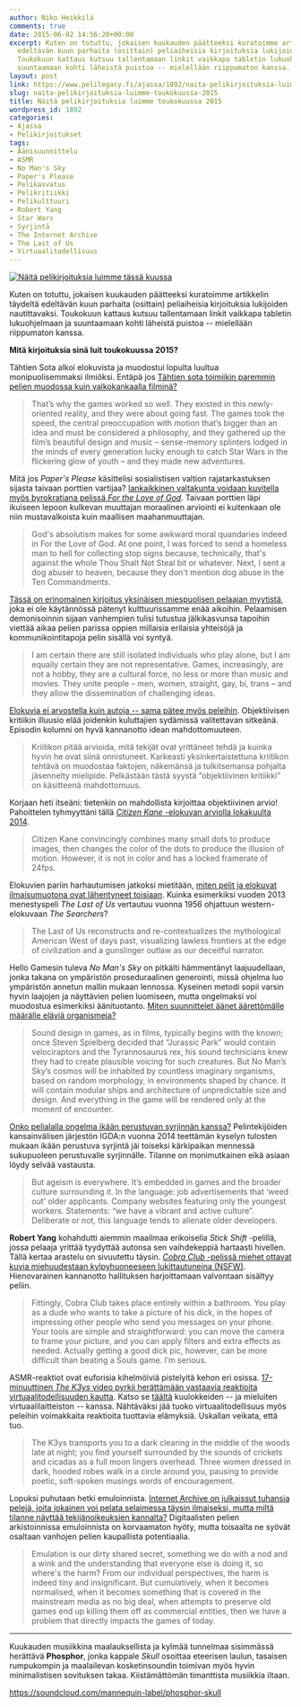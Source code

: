```yaml
---
author: Niko Heikkilä
comments: true
date: 2015-06-02 14:56:20+00:00
excerpt: Kuten on totuttu, jokaisen kuukauden päätteeksi kuratoimme artikkelin täydeltä
  edeltävän kuun parhaita (osittain) peliaiheisia kirjoituksia lukijoiden nautittavaksi.
  Toukokuun kattaus kutsuu tallentamaan linkit vaikkapa tabletin lukuohjelmaan ja
  suuntaamaan kohti läheistä puistoa -- mielellään riippumaton kanssa.
layout: post
link: https://www.pelilegacy.fi/ajassa/1892/naita-pelikirjoituksia-luimme-toukokuussa-2015
slug: naita-pelikirjoituksia-luimme-toukokuussa-2015
title: Näitä pelikirjoituksia luimme toukokuussa 2015
wordpress_id: 1892
categories:
- Ajassa
- Pelikirjoitukset
tags:
- Äänisuunnittelu
- ASMR
- No Man's Sky
- Paper's Please
- Pelikasvatus
- Pelikritiikki
- Pelikulttuuri
- Robert Yang
- Star Wars
- Syrjintä
- The Internet Archive
- The Last of Us
- Virtuaalitodellisuus
---
```


[![Näitä pelikirjoituksia luimme tässä kuussa](http://www.pelilegacy.fi/wp-content/uploads/2015/02/pelikirjoitukset.png)](http://www.pelilegacy.fi/wp-content/uploads/2015/02/pelikirjoitukset.png)

Kuten on totuttu, jokaisen kuukauden päätteeksi kuratoimme artikkelin täydeltä edeltävän kuun parhaita (osittain) peliaiheisia kirjoituksia lukijoiden nautittavaksi. Toukokuun kattaus kutsuu tallentamaan linkit vaikkapa tabletin lukuohjelmaan ja suuntaamaan kohti läheistä puistoa -- mielellään riippumaton kanssa.

**Mitä kirjoituksia sinä luit toukokuussa 2015?**

Tähtien Sota alkoi elokuvista ja muodostui lopulta luultua monipuolisemmaksi ilmiöksi. Entäpä jos [Tähtien sota toimiikin paremmin pelien muodossa kuin valkokankaalla filminä?](http://www.rockpapershotgun.com/2015/05/04/star-wars-makes-better-games/)



<blockquote>That’s why the games worked so well. They existed in this newly-oriented reality, and they were about going fast. The games took the speed, the central preoccupation with motion that’s bigger than an idea and must be considered a philosophy, and they gathered up the film’s beautiful design and music – sense-memory splinters lodged in the minds of every generation lucky enough to catch Star Wars in the flickering glow of youth – and they made new adventures.</blockquote>



Mitä jos _Paper's Please_ käsittelisi sosialistisen valtion rajatarkastuksen sijasta taivaan porttien vartijaa? [Iankaikkinen valtakunta voidaan kuvitella myös byrokratiana pelissä _For the Love of God_](http://killscreendaily.com/articles/if-papers-please-was-about-judging-souls-gates-heaven/). Taivaan porttien läpi ikuiseen lepoon kulkevan muuttajan moraalinen arviointi ei kuitenkaan ole niin mustavalkoista kuin maallisen maahanmuuttajan.



<blockquote>God's absolutism makes for some awkward moral quandaries indeed in For the Love of God. At one point, I was forced to send a homeless man to hell for collecting stop signs because, technically, that's against the whole Thou Shalt Not Steal bit or whatever. Next, I sent a dog abuser to heaven, because they don't mention dog abuse in the Ten Commandments.</blockquote>



[Tässä on erinomainen kirjoitus yksinäisen miespuolisen pelaajan myytistä](http://www.theguardian.com/technology/2015/may/11/the-cliche-of-lone-male-gamer-needs-to-be-destroyed), joka ei ole käytännössä pätenyt kulttuurissamme enää aikoihin. Pelaamisen demonisoinnin sijaan vanhempien tulisi tutustua jälkikasvunsa tapoihin viettää aikaa pelien parissa oppien millaisia erilaisia yhteisöjä ja kommunikointitapoja pelin sisällä voi syntyä.



<blockquote>I am certain there are still isolated individuals who play alone, but I am equally certain they are not representative. Games, increasingly, are not a hobby, they are a cultural force, no less or more than music and movies. They unite people – men, women, straight, gay, bi, trans – and they allow the dissemination of challenging ideas.</blockquote>



[Elokuvia ei arvostella kuin autoja -- sama pätee myös peleihin](http://www.episodi.fi/artikkelit/kommentti-objektiivinen-kriitikko/). Objektiivisen kritiikin illuusio elää joidenkin kuluttajien sydämissä valitettavan sitkeänä. Episodin kolumni on hyvä kannanotto idean mahdottomuuteen.



<blockquote>Kriitikon pitää arvioida, mitä tekijät ovat yrittäneet tehdä ja kuinka hyvin he ovat siinä onnistuneet. Karkeasti yksinkertaistettuna kriitikon tehtävä on muodostaa faktojen, näkemänsä ja tulkitsemansa pohjalta jäsennelty mielipide. Pelkästään tästä syystä “objektiivinen kritiikki” on käsitteenä mahdottomuus.</blockquote>



Korjaan heti itseäni: tietenkin on mahdollista kirjoittaa objektiivinen arvio! Pahoittelen tyhmyyttäni tällä [_Citizen Kane_ -elokuvan arviolla lokakuulta 2014](http://theobjectivereviewer.blogspot.fi/2014/10/citizen-kane.html).



<blockquote>Citizen Kane convincingly combines many small dots to produce images, then changes the color of the dots to produce the illusion of motion. However, it is not in color and has a locked framerate of 24fps.</blockquote>



Elokuvien pariin harhautumisen jatkoksi mietitään, [miten pelit ja elokuvat ilmaisumuotona ovat lähentyneet toisiaan](http://www.haywiremag.com/features/lets-go-home-ellie/). Kuinka esimerkiksi vuoden 2013 menestyspeli _The Last of Us_ vertautuu vuonna 1956 ohjattuun western-elokuvaan _The Searchers_?



<blockquote>The Last of Us reconstructs and re-contextualizes the mythological American West of days past, visualizing lawless frontiers at the edge of civilization and a gunslinger outlaw as our deceitful narrator.</blockquote>



Hello Gamesin tuleva _No Man's Sky_ on pitkälti hämmentänyt laajuudellaan, jonka takana on ympäristön proseduraalinen generointi, missä ohjelma luo ympäristön annetun mallin mukaan lennossa. Kyseinen metodi sopii varsin hyvin laajojen ja näyttävien pelien luomiseen, mutta ongelmaksi voi muodostua esimerkiksi äänituotanto. [Miten suunnittelet äänet äärettömälle määrälle eläviä organismeja?](http://www.newyorker.com/tech/elements/what-a-dragons-mating-scream-sounds-like)



<blockquote>Sound design in games, as in films, typically begins with the known; once Steven Spielberg decided that “Jurassic Park” would contain velociraptors and the Tyrannosaurus rex, his sound technicians knew they had to create plausible voicing for such creatures. But No Man’s Sky’s cosmos will be inhabited by countless imaginary organisms, based on random morphology, in environments shaped by chance. It will contain modular ships and architecture of unpredictable size and design. And everything in the game will be rendered only at the moment of encounter.</blockquote>



[Onko pelialalla ongelma ikään perustuvan syrjinnän kanssa?](http://www.kotaku.com.au/2015/05/the-subtle-demon-the-games-industrys-problem-with-ageism/) Pelintekijöiden kansainvälisen järjestön IGDA:n vuonna 2014 teettämän kyselyn tulosten mukaan ikään perustuva syrjintä jäi toiseksi kärkipaikan mennessä sukupuoleen perustuvalle syrjinnälle. Tilanne on monimutkainen eikä asiaan löydy selvää vastausta.



<blockquote>But ageism is everywhere. It’s embedded in games and the broader culture surrounding it. In the language: job advertisements that ‘weed out’ older applicants. Company websites featuring only the youngest workers. Statements: “we have a vibrant and active culture”. Deliberate or not, this language tends to alienate older developers.</blockquote>



**Robert Yang** kohahdutti aiemmin maailmaa erikoisella _Stick Shift_ -pelillä, jossa pelaaja yrittää tyydyttää autonsa sen vaihdekeppiä hartaasti hivellen. Tällä kertaa arastelu on sivuutettu täysin. [_Cobra Club_ -pelissä miehet ottavat kuvia miehuudestaan kylpyhuoneeseen lukittautuneina (NSFW)](http://kotaku.com/a-game-about-the-complicated-world-of-dick-pics-1707644515). Hienovarainen kannanotto hallituksen harjoittamaan valvontaan sisältyy peliin.



<blockquote>Fittingly, Cobra Club takes place entirely within a bathroom. You play as a dude who wants to take a picture of his dick, in the hopes of impressing other people who send you messages on your phone. Your tools are simple and straightforward: you can move the camera to frame your picture, and you can apply filters and extra effects as needed. Actually getting a good dick pic, however, can be more difficult than beating a Souls game. I’m serious.</blockquote>



ASMR-reaktiot ovat euforisia kihelmöiviä pistelyitä kehon eri osissa. [17-minuuttinen _The K3ys_ video pyrkii herättämään vastaavia reaktioita virtuaalitodellisuuden kautta](http://boingboing.net/2015/05/27/asmr-virtual-reality-vr.html). Katso se [täältä](https://littlstar.com/videos/6d352a4b) kuulokkeiden -- ja mieluiten virtuaalilaitteiston -- kanssa. Nähtäväksi jää tuoko virtuaalitodellisuus myös peleihin voimakkaita reaktioita tuottavia elämyksiä. Uskallan veikata, että tuo.



<blockquote>The K3ys transports you to a dark clearing in the middle of the woods late at night; you find yourself surrounded by the sounds of crickets and cicadas as a full moon lingers overhead. Three women dressed in dark, hooded robes walk in a circle around you, pausing to provide poetic, soft-spoken musings words of encouragement.</blockquote>



Lopuksi puhutaan hetki emuloinnista. [Internet Archive on julkaissut tuhansia pelejä, joita jokainen voi pelata selaimessa täysin ilmaiseksi, mutta miltä tilanne näyttää tekijänoikeuksien kannalta?](http://www.eurogamer.net/articles/2015-05-31-we-need-to-talk-about-emulation) Digitaalisten pelien arkistoinnissa emuloinnista on korvaamaton hyöty, mutta toisaalta ne syövät osaltaan vanhojen pelien kaupallista potentiaalia.



<blockquote>Emulation is our dirty shared secret, something we do with a nod and a wink and the understanding that everyone else is doing it, so where's the harm? From our individual perspectives, the harm is indeed tiny and insignificant. But cumulatively, when it becomes normalised, when it becomes something that is covered in the mainstream media as no big deal, when attempts to preserve old games end up killing them off as commercial entities, then we have a problem that directly impacts the games of today.</blockquote>





* * *



Kuukauden musiikkina maalauksellista ja kylmää tunnelmaa sisimmässä herättävä **Phosphor**, jonka kappale _Skull_ osoittaa eteerisen laulun, tasaisen rumpukompin ja maalailevan kosketinsoundin toimivan myös hyvin minimalistisen sovituksen takaa. Kiistämättömän timanttista musiikkia iltaan.

https://soundcloud.com/mannequin-label/phosphor-skull

